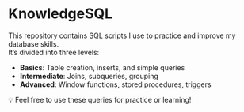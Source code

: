 # KnowledgeSQL
This repository contains SQL scripts I use to practice and improve my database skills.  
It’s divided into three levels:

- **Basics**: Table creation, inserts, and simple queries  
- **Intermediate**: Joins, subqueries, grouping  
- **Advanced**: Window functions, stored procedures, triggers  

💡 Feel free to use these queries for practice or learning!
